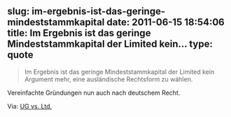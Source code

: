 slug: im-ergebnis-ist-das-geringe-mindeststammkapital
date: 2011-06-15 18:54:06
title: Im Ergebnis ist das geringe Mindeststammkapital der Limited kein...
type: quote
---

> Im Ergebnis ist das geringe Mindeststammkapital der Limited kein Argument mehr, eine ausländische Rechtsform zu wählen.

Vereinfachte Gründungen nun auch nach deutschem Recht.

 Via: [UG vs. Ltd.](http://www.gmbh2null.de/ug/home/55-unternehmergesellschaft-limited)
